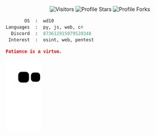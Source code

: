 <p align="center"><img src="https://gpvc.arturio.dev/cikzGit" alt="Visitors"></a>
<img src="https://img.shields.io/badge/dynamic/json?&label=Total%20Stars&color=bb2527&style=flat&style=for-the-badge&query=%24.stars&url=https://api.github-star-counter.workers.dev/user/cikzGit" alt="Profile Stars"></a>
<img src="https://img.shields.io/badge/dynamic/json?&label=Total%20Forks&color=bb2527&style=flat&style=for-the-badge&query=%24.forks&url=https://api.github-star-counter.workers.dev/user/cikzGit" alt="Profile Forks"></a>

```python
       OS  :  wd10
Languages  :  py, js, web, c#
  Discord  :  873612915079520348
 Interest  :  osint, web, pentest 
```

```json
Patience is a virtue.
```

<a href="https://discord.gg/9VhKyA7u4c" target="_blank"><img src="https://github.com/AstraaDev/AstraaDev/blob/output/github-contribution-grid-snake.svg" alt="snake"></a>
